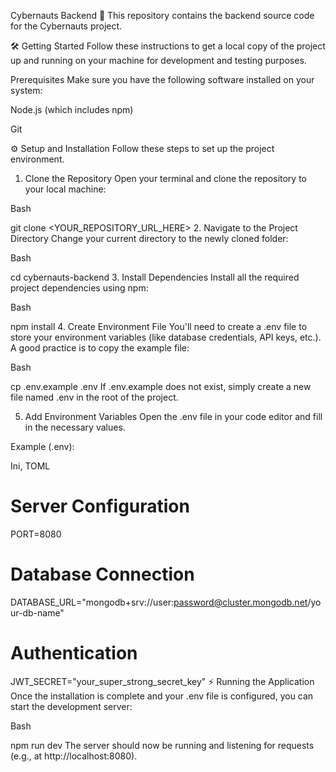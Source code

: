 Cybernauts Backend 🚀
This repository contains the backend source code for the Cybernauts project.

🛠️ Getting Started
Follow these instructions to get a local copy of the project up and running on your machine for development and testing purposes.

Prerequisites
Make sure you have the following software installed on your system:

Node.js (which includes npm)

Git

⚙️ Setup and Installation
Follow these steps to set up the project environment.

1. Clone the Repository
Open your terminal and clone the repository to your local machine:

Bash

git clone <YOUR_REPOSITORY_URL_HERE>
2. Navigate to the Project Directory
Change your current directory to the newly cloned folder:

Bash

cd cybernauts-backend
3. Install Dependencies
Install all the required project dependencies using npm:

Bash

npm install
4. Create Environment File
You'll need to create a .env file to store your environment variables (like database credentials, API keys, etc.). A good practice is to copy the example file:

Bash

cp .env.example .env
If .env.example does not exist, simply create a new file named .env in the root of the project.

5. Add Environment Variables
Open the .env file in your code editor and fill in the necessary values.

Example (.env):

Ini, TOML

# Server Configuration
PORT=8080

# Database Connection
DATABASE_URL="mongodb+srv://user:password@cluster.mongodb.net/your-db-name"

# Authentication
JWT_SECRET="your_super_strong_secret_key"
⚡ Running the Application
Once the installation is complete and your .env file is configured, you can start the development server:

Bash

npm run dev
The server should now be running and listening for requests (e.g., at http://localhost:8080).
